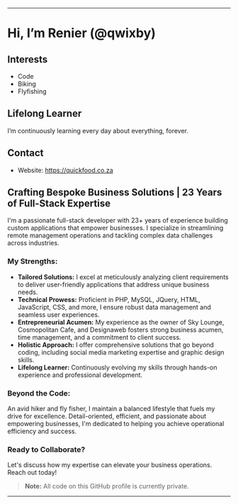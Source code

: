 
---

# Hi, I’m Renier (@qwixby)

## Interests
- Code
- Biking
- Flyfishing

## Lifelong Learner
I’m continuously learning every day about everything, forever.

## Contact
- Website: https://quickfood.co.za

## Crafting Bespoke Business Solutions | 23 Years of Full-Stack Expertise

I'm a passionate full-stack developer with 23+ years of experience building custom applications that empower businesses. I specialize in streamlining remote management operations and tackling complex data challenges across industries.

### My Strengths:

- **Tailored Solutions:** I excel at meticulously analyzing client requirements to deliver user-friendly applications that address unique business needs.
- **Technical Prowess:** Proficient in PHP, MySQL, JQuery, HTML, JavaScript, CSS, and more, I ensure robust data management and seamless user experiences.
- **Entrepreneurial Acumen:** My experience as the owner of Sky Lounge, Cosmopolitan Cafe, and Designaweb fosters strong business acumen, time management, and a commitment to client success.
- **Holistic Approach:** I offer comprehensive solutions that go beyond coding, including social media marketing expertise and graphic design skills.
- **Lifelong Learner:** Continuously evolving my skills through hands-on experience and professional development.

### Beyond the Code:

An avid hiker and fly fisher, I maintain a balanced lifestyle that fuels my drive for excellence. Detail-oriented, efficient, and passionate about empowering businesses, I'm dedicated to helping you achieve operational efficiency and success.

### Ready to Collaborate?

Let's discuss how my expertise can elevate your business operations. Reach out today!

> **Note:** All code on this GitHub profile is currently private.

---

